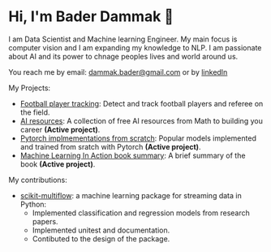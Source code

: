 # Hi, I'm Bader Dammak 👋 


I am Data Scientist and Machine learning Engineer. My main focus is computer vision and I am expanding my knowledge to NLP. I am passionate about AI and its power to chnage peoples lives and world around us.

You reach me by email: dammak.bader@gmail.com or by [linkedIn](https://www.linkedin.com/in/bader-dammak/)


My Projects:

* [Football player tracking](https://github.com/Darkmyter/Football-Players-Tracking): Detect and track football players and referee on the field.
* [AI resources](https://github.com/Darkmyter/AI-resources): A collection of free AI resources from Math to building you career **(Active project)**.
* [Pytorch implmementations from scratch](https://github.com/Darkmyter/Popular-models-implemented-in-Pytorch): Popular models implemented and trained from sratch with Pytorch **(Active project)**.
* [Machine Learning In Action book summary](https://github.com/Darkmyter/Machine-Learning-In-Action-Summary): A brief summary of the book **(Active project)**.


My contributions:

* [scikit-multiflow](https://github.com/scikit-multiflow/scikit-multiflow): a machine learning package for streaming data in Python:
  * Implemented classification and regression models from research papers.
  * Implemented unitest and documentation.
  * Contibuted to the design of the package.


<!---
![](https://komarev.com/ghpvc/?username=darkmyter)
Darkmyter/Darkmyter is a ✨ special ✨ repository because its `README.md` (this file) appears on your GitHub profile.
You can click the Preview link to take a look at your changes.
--->
